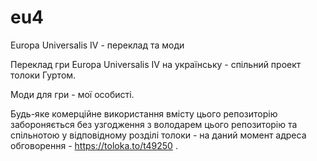# eu4
Europa Universalis IV - переклад та моди

Переклад гри Europa Universalis IV на українську - спільний проект толоки Гуртом. 

Моди для гри - мої особисті.

Будь-яке комерційне використання вмісту цього репозиторію забороняється без узгодження з володарем цього репозиторію та спільнотою у відповідному розділі толоки - на даний момент адреса обговорення - https://toloka.to/t49250 .
